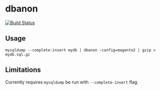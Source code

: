 # dbanon

[![Build Status](https://travis-ci.org/mpchadwick/dbanon.svg?branch=master)](https://travis-ci.org/mpchadwick/dbanon)

## Usage

```
mysqldump --complete-insert mydb | dbanon -config=magento2 | gzip > mydb.sql.gz
```

## Limitations

Currently requires `mysqldump` be run with `--complete-insert` flag.